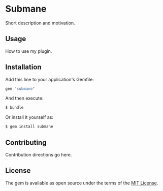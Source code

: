 # Submane
Short description and motivation.

## Usage
How to use my plugin.

## Installation
Add this line to your application's Gemfile:

```ruby
gem "submane"
```

And then execute:
```bash
$ bundle
```

Or install it yourself as:
```bash
$ gem install submane
```

## Contributing
Contribution directions go here.

## License
The gem is available as open source under the terms of the [MIT License](https://opensource.org/licenses/MIT).
